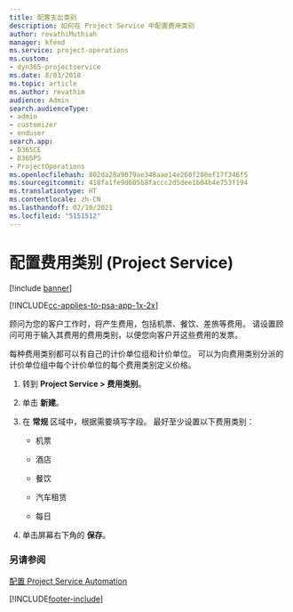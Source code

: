 ```yaml
---
title: 配置支出类别
description: 如何在 Project Service 中配置费用类别
author: revathiMuthiah
manager: kfend
ms.service: project-operations
ms.custom:
- dyn365-projectservice
ms.date: 8/03/2018
ms.topic: article
ms.author: revathim
audience: Admin
search.audienceType:
- admin
- customizer
- enduser
search.app:
- D365CE
- D365PS
- ProjectOperations
ms.openlocfilehash: 802da28a9079ae348aae14e260f280ef17f346f5
ms.sourcegitcommit: 418fa1fe9d605b8faccc2d5dee1b04b4e753f194
ms.translationtype: HT
ms.contentlocale: zh-CN
ms.lasthandoff: 02/10/2021
ms.locfileid: "5151512"
---
```

# <a name="configure-expense-categories-project-service"></a>配置费用类别 (Project Service)

[!include [banner](../includes/psa-now-project-operations.md)]

[!INCLUDE[cc-applies-to-psa-app-1x-2x](../includes/cc-applies-to-psa-app-1x-2x.md)]

顾问为您的客户工作时，将产生费用，包括机票、餐饮、差旅等费用。 请设置顾问可用于输入其费用的费用类别，以便您向客户开这些费用的发票。  
  
每种费用类别都可以有自己的计价单位组和计价单位。 可以为向费用类别分派的计价单位组中每个计价单位的每个费用类别定义价格。  
  
1.  转到 **Project Service > 费用类别**。  
  
2.  单击 **新建**。  
  
3.  在 **常规** 区域中，根据需要填写字段。 最好至少设置以下费用类别：  
  
    -   机票  
  
    -   酒店  
  
    -   餐饮  
  
    -   汽车租赁  
  
    -   每日  
  
4.  单击屏幕右下角的 **保存**。  
  
### <a name="see-also"></a>另请参阅  
 [配置 Project Service Automation](../psa/configure.md)


[!INCLUDE[footer-include](../includes/footer-banner.md)]